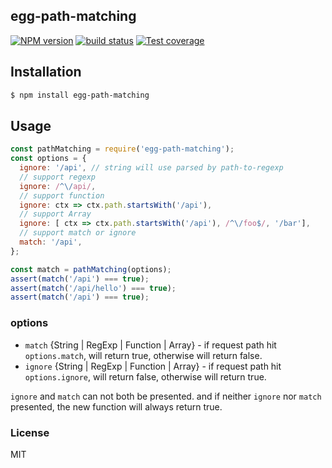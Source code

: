 egg-path-matching
---------------

[![NPM version][npm-image]][npm-url]
[![build status][travis-image]][travis-url]
[![Test coverage][coveralls-image]][coveralls-url]

[npm-image]: https://img.shields.io/npm/v/egg-path-matching.svg?style=flat-square
[npm-url]: https://npmjs.org/package/egg-path-matching
[travis-image]: https://img.shields.io/travis/eggjs/egg-path-matching.svg?style=flat-square
[travis-url]: https://travis-ci.org/eggjs/egg-path-matching
[coveralls-image]: https://img.shields.io/coveralls/eggjs/egg-path-matching.svg?style=flat-square
[coveralls-url]: https://coveralls.io/r/eggjs/egg-path-matching?branch=master

## Installation

```bash
$ npm install egg-path-matching
```

## Usage

```js
const pathMatching = require('egg-path-matching');
const options = {
  ignore: '/api', // string will use parsed by path-to-regexp
  // support regexp
  ignore: /^\/api/,
  // support function
  ignore: ctx => ctx.path.startsWith('/api'),
  // support Array
  ignore: [ ctx => ctx.path.startsWith('/api'), /^\/foo$/, '/bar'],
  // support match or ignore
  match: '/api',
};

const match = pathMatching(options);
assert(match('/api') === true);
assert(match('/api/hello') === true);
assert(match('/api') === true);
```

### options

- `match` {String | RegExp | Function | Array} - if request path hit `options.match`, will return true, otherwise will return false.
- `ignore` {String | RegExp | Function | Array} - if request path hit `options.ignore`, will return false, otherwise will return true.

`ignore` and `match` can not both be presented. and if neither `ignore` nor `match` presented, the new function will always return true.

### License

MIT
